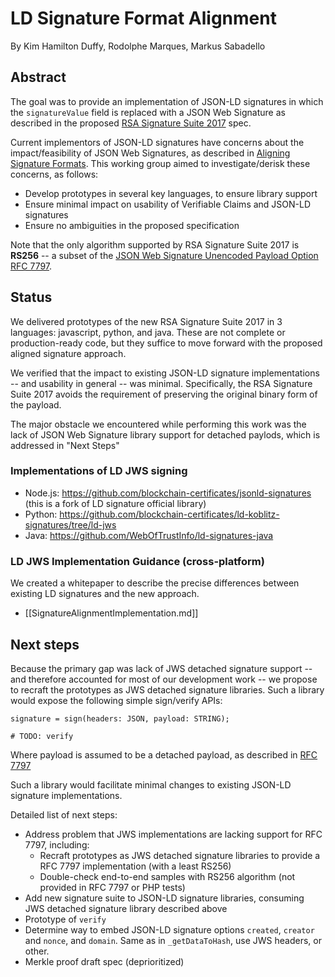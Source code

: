 # LD Signature Format Alignment

By Kim Hamilton Duffy, Rodolphe Marques, Markus Sabadello

## Abstract

The goal was to provide an implementation of JSON-LD signatures in which the `signatureValue` field is replaced with a JSON Web Signature as described in the proposed [RSA Signature Suite 2017](https://w3c-dvcg.github.io/lds-rsa2017/) spec. 

Current implementors of JSON-LD signatures have concerns about the impact/feasibility of JSON Web Signatures, as described in [Aligning Signature Formats](https://github.com/WebOfTrustInfo/rebooting-the-web-of-trust-spring2017/blob/master/topics-and-advance-readings/SignatureFormatAlignment.md). This working group aimed to investigate/derisk these concerns, as follows:
- Develop prototypes in several key languages, to ensure library support
- Ensure minimal impact on usability of Verifiable Claims and JSON-LD signatures
- Ensure no ambiguities in the proposed specification

Note that the only algorithm supported by RSA Signature Suite 2017 is __RS256__ -- a subset of the [JSON Web Signature Unencoded Payload Option RFC 7797](https://datatracker.ietf.org/doc/html/rfc7797).

## Status

We delivered prototypes of the new RSA Signature Suite 2017 in 3 languages: javascript, python, and java. These are not complete or production-ready code, but they suffice to move forward with the proposed aligned signature approach.

We verified that the impact to existing JSON-LD signature implementations -- and usability in general -- was minimal. Specifically, the RSA Signature Suite 2017 avoids the requirement of preserving the original binary form of the payload.

The major obstacle we encountered while performing this work was the lack of JSON Web Signature library support for detached paylods, which is addressed in "Next Steps"

### Implementations of LD JWS signing

- Node.js: https://github.com/blockchain-certificates/jsonld-signatures (this is a fork of LD signature official library)
- Python: https://github.com/blockchain-certificates/ld-koblitz-signatures/tree/ld-jws
- Java: https://github.com/WebOfTrustInfo/ld-signatures-java

### LD JWS Implementation Guidance (cross-platform)

We created a whitepaper to describe the precise differences between existing LD signatures and the new approach.

- [[SignatureAlignmentImplementation.md]]

## Next steps

Because the primary gap was lack of JWS detached signature support -- and therefore accounted for most of our development work -- we propose to recraft the prototypes as JWS detached signature libraries. Such a library would expose the following simple sign/verify APIs:

```
signature = sign(headers: JSON, payload: STRING);

# TODO: verify
```

Where payload is assumed to be a detached payload, as described in [RFC 7797](https://tools.ietf.org/html/rfc7797)

Such a library would facilitate minimal changes to existing JSON-LD signature implementations.

Detailed list of next steps:

- Address problem that JWS implementations are lacking support for RFC 7797, including:
  - Recraft prototypes as JWS detached signature libraries to provide a RFC 7797 implementation (with a least RS256)
  - Double-check end-to-end samples with RS256 algorithm (not provided in RFC 7797 or PHP tests)
- Add new signature suite to JSON-LD signature libraries, consuming JWS detached signature library described above
- Prototype of `verify`
- Determine way to embed JSON-LD signature options `created`, `creator` and `nonce`, and `domain`. Same as in `_getDataToHash`, use JWS headers, or other.
- Merkle proof draft spec (deprioritized)

